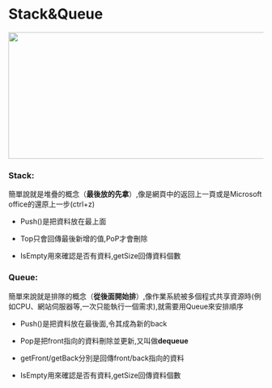 # Stack&Queue

<img src="https://i.imgur.com/ArHZkOR.png" width="600" height="250">

### Stack:

簡單說就是堆疊的概念（**最後放的先拿**）,像是網頁中的返回上一頁或是Microsoft office的還原上一步(ctrl+z)

* Push()是把資料放在最上面

* Top只會回傳最後新增的值,PoP才會刪除

* IsEmpty用來確認是否有資料,getSize回傳資料個數

### Queue:

簡單來說就是排隊的概念（**從後面開始排**）,像作業系統被多個程式共享資源時(例如CPU、網站伺服器等,一次只能執行一個需求),就需要用Queue來安排順序

* Push()是把資料放在最後面,令其成為新的back

* Pop是把front指向的資料刪除並更新,又叫做**dequeue**

* getFront/getBack分別是回傳front/back指向的資料

* IsEmpty用來確認是否有資料,getSize回傳資料個數
